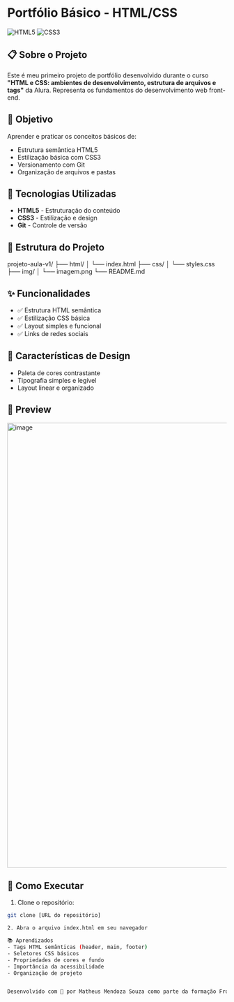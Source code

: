 # Portfólio Básico - HTML/CSS

![HTML5](https://img.shields.io/badge/HTML5-E34F26?style=for-the-badge&logo=html5&logoColor=white)
![CSS3](https://img.shields.io/badge/CSS3-1572B6?style=for-the-badge&logo=css3&logoColor=white)

## 📋 Sobre o Projeto

Este é meu primeiro projeto de portfólio desenvolvido durante o curso **"HTML e CSS: ambientes de desenvolvimento, estrutura de arquivos e tags"** da Alura. Representa os fundamentos do desenvolvimento web front-end.

## 🎯 Objetivo

Aprender e praticar os conceitos básicos de:
- Estrutura semântica HTML5
- Estilização básica com CSS3
- Versionamento com Git
- Organização de arquivos e pastas

## 🚀 Tecnologias Utilizadas

- **HTML5** - Estruturação do conteúdo
- **CSS3** - Estilização e design
- **Git** - Controle de versão

## 📁 Estrutura do Projeto
projeto-aula-v1/
├── html/
│ └── index.html
├── css/
│ └── styles.css
├── img/
│ └── imagem.png
└── README.md


## ✨ Funcionalidades

- ✅ Estrutura HTML semântica
- ✅ Estilização CSS básica
- ✅ Layout simples e funcional
- ✅ Links de redes sociais

## 🎨 Características de Design

- Paleta de cores contrastante
- Tipografia simples e legível
- Layout linear e organizado

## 📸 Preview

<img width="1919" height="1021" alt="image" src="https://github.com/user-attachments/assets/de833b27-ddc9-49af-a34e-08d49044c932" />


## 🔧 Como Executar

1. Clone o repositório:
```bash
git clone [URL do repositório]

2. Abra o arquivo index.html em seu navegador

📚 Aprendizados
- Tags HTML semânticas (header, main, footer)
- Seletores CSS básicos
- Propriedades de cores e fundo
- Importância da acessibilidade
- Organização de projeto


Desenvolvido com 💙 por Matheus Mendoza Souza como parte da formação Front-End da Alura
